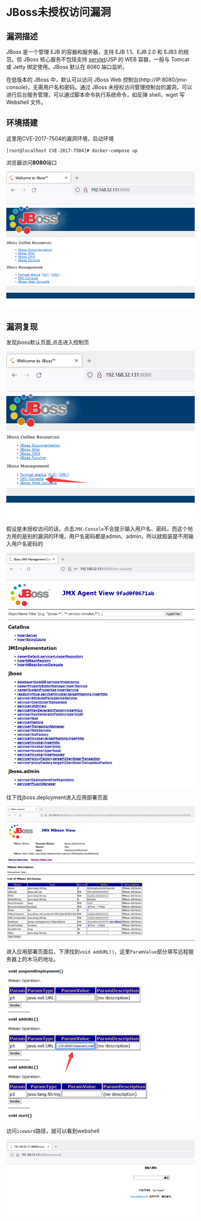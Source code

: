 # JBoss未授权访问漏洞

## 漏洞描述

JBoss 是一个管理 EJB 的容器和服务器，支持 EJB 1.1、EJB 2.0 和 EJB3 的规范。但 JBoss 核心服务不包括支持 [servlet](https://so.csdn.net/so/search?q=servlet&spm=1001.2101.3001.7020)/JSP 的 WEB 容器，一般与 Tomcat 或 Jetty 绑定使用。JBoss 默认在 8080 端口监听。

在低版本的 JBoss 中，默认可以访问 JBoss Web 控制台(http://IP:8080/jmx-console)，无需用户名和密码。通过 JBoss 未授权访问管理控制台的漏洞，可以进行后台服务管理，可以通过脚本命令执行系统命令，如反弹 shell、wget 写 Webshell 文件。


## 环境搭建

这里用CVE-2017-7504的漏洞环境，启动环境

```
[root@localhost CVE-2017-7504]# docker-compose up
```

浏览器访问**8080**端口

![image-20220519164112458](../../.gitbook/assets/image-20220519164112458.png)

## 漏洞复现

发现jboss默认页面,点击进入控制页

![image-20220519164128954](../../.gitbook/assets/image-20220519164128954.png)

假设是未授权访问的话，点击`JMX-Console`不会提示输入用户名、密码，而这个地方用的是别的漏洞的环境，用户名密码都是admin、admin，所以就假装是不用输入用户名密码的

![image-20220519164230508](../../.gitbook/assets/image-20220519164230508.png)

往下找jboss.deployment进入应用部署页面

![image-20220519164333567](../../.gitbook/assets/image-20220519164333567.png)

进入应用部署页面后，下滑找到`void addURL()`，这里`ParamValue`部分填写远程服务器上的木马的地址。

![image-20220519164708691](../../.gitbook/assets/image-20220519164708691.png)

访问`iceword`路径，就可以看到webshell

![image-20220519165050177](../../.gitbook/assets/image-20220519165050177.png)

